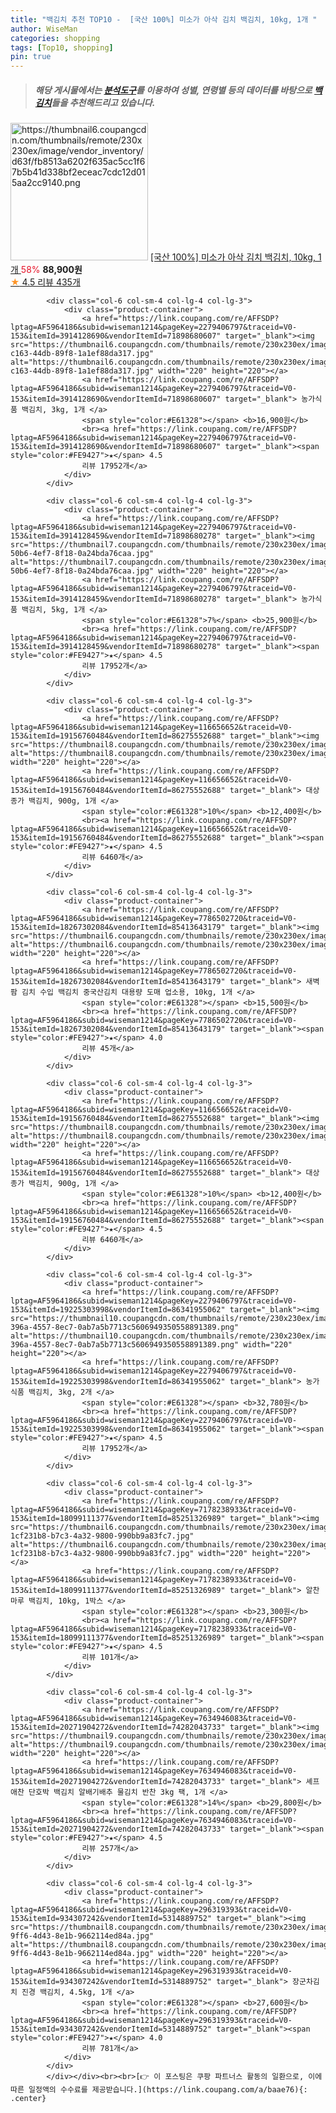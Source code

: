 ```yaml
---
title: "백김치 추천 TOP10 -  [국산 100%] 미소가 아삭 김치 백김치, 10kg, 1개 "
author: WiseMan
categories: shopping
tags: [Top10, shopping]
pin: true
---
```


> ##### 해당 게시물에서는 [**분석도구**](https://itemscout.io/)를 이용하여 **성별**, **연령별** 등의 데이터를 바탕으로 [**백김치**](https://link.coupang.com/a/baae76)들을 추천해드리고 있습니다.
<div class="container"><div class="row">
            <div class="col-6 col-sm-4 col-lg-4 col-lg-3">
                <div class="product-container">
                    <a href="https://link.coupang.com/re/AFFSDP?lptag=AF5964186&subid=wiseman1214&pageKey=7339220469&traceid=V0-153&itemId=18859538455&vendorItemId=85834256763" target="_blank"><img src="https://thumbnail6.coupangcdn.com/thumbnails/remote/230x230ex/image/vendor_inventory/d63f/fb8513a6202f635ac5cc1f67b5b41d338bf2eceac7cdc12d015aa2cc9140.png" alt="https://thumbnail6.coupangcdn.com/thumbnails/remote/230x230ex/image/vendor_inventory/d63f/fb8513a6202f635ac5cc1f67b5b41d338bf2eceac7cdc12d015aa2cc9140.png" width="220" height="220"></a>
                    <a href="https://link.coupang.com/re/AFFSDP?lptag=AF5964186&subid=wiseman1214&pageKey=7339220469&traceid=V0-153&itemId=18859538455&vendorItemId=85834256763" target="_blank"> [국산 100%] 미소가 아삭 김치 백김치, 10kg, 1개 </a>
                    <span style="color:#E61328">58%</span> <b>88,900원</b>
                    <br><a href="https://link.coupang.com/re/AFFSDP?lptag=AF5964186&subid=wiseman1214&pageKey=7339220469&traceid=V0-153&itemId=18859538455&vendorItemId=85834256763" target="_blank"><span style="color:#FE9427">★</span> 4.5
                    리뷰 435개</a>
                </div>
            </div>
            
            <div class="col-6 col-sm-4 col-lg-4 col-lg-3">
                <div class="product-container">
                    <a href="https://link.coupang.com/re/AFFSDP?lptag=AF5964186&subid=wiseman1214&pageKey=2279406797&traceid=V0-153&itemId=3914128690&vendorItemId=71898680607" target="_blank"><img src="https://thumbnail6.coupangcdn.com/thumbnails/remote/230x230ex/image/retail/images/2020/10/20/16/1/60370334-c163-44db-89f8-1a1ef88da317.jpg" alt="https://thumbnail6.coupangcdn.com/thumbnails/remote/230x230ex/image/retail/images/2020/10/20/16/1/60370334-c163-44db-89f8-1a1ef88da317.jpg" width="220" height="220"></a>
                    <a href="https://link.coupang.com/re/AFFSDP?lptag=AF5964186&subid=wiseman1214&pageKey=2279406797&traceid=V0-153&itemId=3914128690&vendorItemId=71898680607" target="_blank"> 농가식품 백김치, 3kg, 1개 </a>
                    <span style="color:#E61328"></span> <b>16,900원</b>
                    <br><a href="https://link.coupang.com/re/AFFSDP?lptag=AF5964186&subid=wiseman1214&pageKey=2279406797&traceid=V0-153&itemId=3914128690&vendorItemId=71898680607" target="_blank"><span style="color:#FE9427">★</span> 4.5
                    리뷰 17952개</a>
                </div>
            </div>
            
            <div class="col-6 col-sm-4 col-lg-4 col-lg-3">
                <div class="product-container">
                    <a href="https://link.coupang.com/re/AFFSDP?lptag=AF5964186&subid=wiseman1214&pageKey=2279406797&traceid=V0-153&itemId=3914128459&vendorItemId=71898680278" target="_blank"><img src="https://thumbnail7.coupangcdn.com/thumbnails/remote/230x230ex/image/retail/images/2020/10/20/16/1/1c08f5d9-50b6-4ef7-8f18-0a24bda76caa.jpg" alt="https://thumbnail7.coupangcdn.com/thumbnails/remote/230x230ex/image/retail/images/2020/10/20/16/1/1c08f5d9-50b6-4ef7-8f18-0a24bda76caa.jpg" width="220" height="220"></a>
                    <a href="https://link.coupang.com/re/AFFSDP?lptag=AF5964186&subid=wiseman1214&pageKey=2279406797&traceid=V0-153&itemId=3914128459&vendorItemId=71898680278" target="_blank"> 농가식품 백김치, 5kg, 1개 </a>
                    <span style="color:#E61328">7%</span> <b>25,900원</b>
                    <br><a href="https://link.coupang.com/re/AFFSDP?lptag=AF5964186&subid=wiseman1214&pageKey=2279406797&traceid=V0-153&itemId=3914128459&vendorItemId=71898680278" target="_blank"><span style="color:#FE9427">★</span> 4.5
                    리뷰 17952개</a>
                </div>
            </div>
            
            <div class="col-6 col-sm-4 col-lg-4 col-lg-3">
                <div class="product-container">
                    <a href="https://link.coupang.com/re/AFFSDP?lptag=AF5964186&subid=wiseman1214&pageKey=116656652&traceid=V0-153&itemId=19156760484&vendorItemId=86275552688" target="_blank"><img src="https://thumbnail8.coupangcdn.com/thumbnails/remote/230x230ex/image/rs_quotation_api/uypmysqs/65695850263e4d91b01d17a0aa876ba9.jpg" alt="https://thumbnail8.coupangcdn.com/thumbnails/remote/230x230ex/image/rs_quotation_api/uypmysqs/65695850263e4d91b01d17a0aa876ba9.jpg" width="220" height="220"></a>
                    <a href="https://link.coupang.com/re/AFFSDP?lptag=AF5964186&subid=wiseman1214&pageKey=116656652&traceid=V0-153&itemId=19156760484&vendorItemId=86275552688" target="_blank"> 대상 종가 백김치, 900g, 1개 </a>
                    <span style="color:#E61328">10%</span> <b>12,400원</b>
                    <br><a href="https://link.coupang.com/re/AFFSDP?lptag=AF5964186&subid=wiseman1214&pageKey=116656652&traceid=V0-153&itemId=19156760484&vendorItemId=86275552688" target="_blank"><span style="color:#FE9427">★</span> 4.5
                    리뷰 6460개</a>
                </div>
            </div>
            
            <div class="col-6 col-sm-4 col-lg-4 col-lg-3">
                <div class="product-container">
                    <a href="https://link.coupang.com/re/AFFSDP?lptag=AF5964186&subid=wiseman1214&pageKey=7786502720&traceid=V0-153&itemId=18267302084&vendorItemId=85413643179" target="_blank"><img src="https://thumbnail6.coupangcdn.com/thumbnails/remote/230x230ex/image/vendor_inventory/5142/d997a8a49632c503d093f366a4d4b7d98f0ab805a0f03543c576664807cf.jpg" alt="https://thumbnail6.coupangcdn.com/thumbnails/remote/230x230ex/image/vendor_inventory/5142/d997a8a49632c503d093f366a4d4b7d98f0ab805a0f03543c576664807cf.jpg" width="220" height="220"></a>
                    <a href="https://link.coupang.com/re/AFFSDP?lptag=AF5964186&subid=wiseman1214&pageKey=7786502720&traceid=V0-153&itemId=18267302084&vendorItemId=85413643179" target="_blank"> 새벽팜 김치 수입 백김치 중국산김치 대용량 도매 업소용, 10kg, 1개 </a>
                    <span style="color:#E61328"></span> <b>15,500원</b>
                    <br><a href="https://link.coupang.com/re/AFFSDP?lptag=AF5964186&subid=wiseman1214&pageKey=7786502720&traceid=V0-153&itemId=18267302084&vendorItemId=85413643179" target="_blank"><span style="color:#FE9427">★</span> 4.0
                    리뷰 45개</a>
                </div>
            </div>
            
            <div class="col-6 col-sm-4 col-lg-4 col-lg-3">
                <div class="product-container">
                    <a href="https://link.coupang.com/re/AFFSDP?lptag=AF5964186&subid=wiseman1214&pageKey=116656652&traceid=V0-153&itemId=19156760484&vendorItemId=86275552688" target="_blank"><img src="https://thumbnail8.coupangcdn.com/thumbnails/remote/230x230ex/image/rs_quotation_api/uypmysqs/65695850263e4d91b01d17a0aa876ba9.jpg" alt="https://thumbnail8.coupangcdn.com/thumbnails/remote/230x230ex/image/rs_quotation_api/uypmysqs/65695850263e4d91b01d17a0aa876ba9.jpg" width="220" height="220"></a>
                    <a href="https://link.coupang.com/re/AFFSDP?lptag=AF5964186&subid=wiseman1214&pageKey=116656652&traceid=V0-153&itemId=19156760484&vendorItemId=86275552688" target="_blank"> 대상 종가 백김치, 900g, 1개 </a>
                    <span style="color:#E61328">10%</span> <b>12,400원</b>
                    <br><a href="https://link.coupang.com/re/AFFSDP?lptag=AF5964186&subid=wiseman1214&pageKey=116656652&traceid=V0-153&itemId=19156760484&vendorItemId=86275552688" target="_blank"><span style="color:#FE9427">★</span> 4.5
                    리뷰 6460개</a>
                </div>
            </div>
            
            <div class="col-6 col-sm-4 col-lg-4 col-lg-3">
                <div class="product-container">
                    <a href="https://link.coupang.com/re/AFFSDP?lptag=AF5964186&subid=wiseman1214&pageKey=2279406797&traceid=V0-153&itemId=19225303998&vendorItemId=86341955062" target="_blank"><img src="https://thumbnail10.coupangcdn.com/thumbnails/remote/230x230ex/image/retail/images/38258d08-396a-4557-8ec7-0ab7a5b7713c5606949350558891389.png" alt="https://thumbnail10.coupangcdn.com/thumbnails/remote/230x230ex/image/retail/images/38258d08-396a-4557-8ec7-0ab7a5b7713c5606949350558891389.png" width="220" height="220"></a>
                    <a href="https://link.coupang.com/re/AFFSDP?lptag=AF5964186&subid=wiseman1214&pageKey=2279406797&traceid=V0-153&itemId=19225303998&vendorItemId=86341955062" target="_blank"> 농가식품 백김치, 3kg, 2개 </a>
                    <span style="color:#E61328"></span> <b>32,780원</b>
                    <br><a href="https://link.coupang.com/re/AFFSDP?lptag=AF5964186&subid=wiseman1214&pageKey=2279406797&traceid=V0-153&itemId=19225303998&vendorItemId=86341955062" target="_blank"><span style="color:#FE9427">★</span> 4.5
                    리뷰 17952개</a>
                </div>
            </div>
            
            <div class="col-6 col-sm-4 col-lg-4 col-lg-3">
                <div class="product-container">
                    <a href="https://link.coupang.com/re/AFFSDP?lptag=AF5964186&subid=wiseman1214&pageKey=7178238933&traceid=V0-153&itemId=18099111377&vendorItemId=85251326989" target="_blank"><img src="https://thumbnail6.coupangcdn.com/thumbnails/remote/230x230ex/image/retail/images/4975943199720873-1cf231b8-b7c3-4a32-9800-990bb9a83fc7.jpg" alt="https://thumbnail6.coupangcdn.com/thumbnails/remote/230x230ex/image/retail/images/4975943199720873-1cf231b8-b7c3-4a32-9800-990bb9a83fc7.jpg" width="220" height="220"></a>
                    <a href="https://link.coupang.com/re/AFFSDP?lptag=AF5964186&subid=wiseman1214&pageKey=7178238933&traceid=V0-153&itemId=18099111377&vendorItemId=85251326989" target="_blank"> 알찬마루 백김치, 10kg, 1박스 </a>
                    <span style="color:#E61328"></span> <b>23,300원</b>
                    <br><a href="https://link.coupang.com/re/AFFSDP?lptag=AF5964186&subid=wiseman1214&pageKey=7178238933&traceid=V0-153&itemId=18099111377&vendorItemId=85251326989" target="_blank"><span style="color:#FE9427">★</span> 4.5
                    리뷰 101개</a>
                </div>
            </div>
            
            <div class="col-6 col-sm-4 col-lg-4 col-lg-3">
                <div class="product-container">
                    <a href="https://link.coupang.com/re/AFFSDP?lptag=AF5964186&subid=wiseman1214&pageKey=7634946083&traceid=V0-153&itemId=20271904272&vendorItemId=74282043733" target="_blank"><img src="https://thumbnail9.coupangcdn.com/thumbnails/remote/230x230ex/image/vendor_inventory/a6a6/30110d27b3fbe89edb83da398c745d39c7a02e48b966dd32be58cfa0da79.jpg" alt="https://thumbnail9.coupangcdn.com/thumbnails/remote/230x230ex/image/vendor_inventory/a6a6/30110d27b3fbe89edb83da398c745d39c7a02e48b966dd32be58cfa0da79.jpg" width="220" height="220"></a>
                    <a href="https://link.coupang.com/re/AFFSDP?lptag=AF5964186&subid=wiseman1214&pageKey=7634946083&traceid=V0-153&itemId=20271904272&vendorItemId=74282043733" target="_blank"> 셰프애찬 단호박 백김치 알배기배추 물김치 반찬 3kg 팩, 1개 </a>
                    <span style="color:#E61328">14%</span> <b>29,800원</b>
                    <br><a href="https://link.coupang.com/re/AFFSDP?lptag=AF5964186&subid=wiseman1214&pageKey=7634946083&traceid=V0-153&itemId=20271904272&vendorItemId=74282043733" target="_blank"><span style="color:#FE9427">★</span> 4.5
                    리뷰 257개</a>
                </div>
            </div>
            
            <div class="col-6 col-sm-4 col-lg-4 col-lg-3">
                <div class="product-container">
                    <a href="https://link.coupang.com/re/AFFSDP?lptag=AF5964186&subid=wiseman1214&pageKey=296319393&traceid=V0-153&itemId=934307242&vendorItemId=5314889752" target="_blank"><img src="https://thumbnail8.coupangcdn.com/thumbnails/remote/230x230ex/image/retail/images/2019/09/06/9/3/1fe3eae2-9ff6-4d43-8e1b-9662114ed84a.jpg" alt="https://thumbnail8.coupangcdn.com/thumbnails/remote/230x230ex/image/retail/images/2019/09/06/9/3/1fe3eae2-9ff6-4d43-8e1b-9662114ed84a.jpg" width="220" height="220"></a>
                    <a href="https://link.coupang.com/re/AFFSDP?lptag=AF5964186&subid=wiseman1214&pageKey=296319393&traceid=V0-153&itemId=934307242&vendorItemId=5314889752" target="_blank"> 장군차김치 진경 백김치, 4.5kg, 1개 </a>
                    <span style="color:#E61328"></span> <b>27,600원</b>
                    <br><a href="https://link.coupang.com/re/AFFSDP?lptag=AF5964186&subid=wiseman1214&pageKey=296319393&traceid=V0-153&itemId=934307242&vendorItemId=5314889752" target="_blank"><span style="color:#FE9427">★</span> 4.0
                    리뷰 781개</a>
                </div>
            </div>
            </div></div><br><br>[👉 이 포스팅은 쿠팡 파트너스 활동의 일환으로, 이에 따른 일정액의 수수료를 제공받습니다.](https://link.coupang.com/a/baae76){: .center}